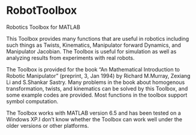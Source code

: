 # RobotToolbox

Robotics Toolbox for MATLAB

This Toolbox provides many functions that are useful in robotics including such things as Twists, Kinematics, Manipulator forward Dynamics, and Manipulator Jacobian. The Toolbox is useful for simulation as well as analyzing results from experiments with real robots.

The Toolbox is provided for the book “An Mathematical Introduction to Robotic Manipulator” (preprint, 3, Jan 1994) by Richard M.Murray, Zexiang Li and S.Shankar Sastry. Many problems in the book about homogenous transformation, twists, and kinematics can be solved by this Toolbox, and some example codes are provided. Most functions in the toolbox support symbol computation.

The Toolbox works with MATLAB version 6.5 and has been tested on a Windows XP.I don’t know whether the Toolbox can work well under the older versions or other platforms. 
